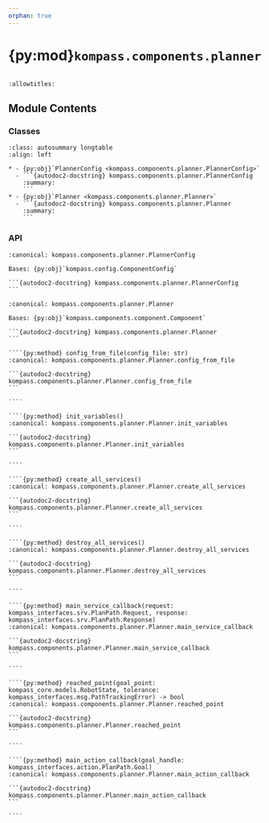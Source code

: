 ```yaml
---
orphan: true
---
```


# {py:mod}`kompass.components.planner`

```{py:module} kompass.components.planner
```

```{autodoc2-docstring} kompass.components.planner
:allowtitles:
```

## Module Contents

### Classes

````{list-table}
:class: autosummary longtable
:align: left

* - {py:obj}`PlannerConfig <kompass.components.planner.PlannerConfig>`
  - ```{autodoc2-docstring} kompass.components.planner.PlannerConfig
    :summary:
    ```
* - {py:obj}`Planner <kompass.components.planner.Planner>`
  - ```{autodoc2-docstring} kompass.components.planner.Planner
    :summary:
    ```
````

### API

````{py:class} PlannerConfig
:canonical: kompass.components.planner.PlannerConfig

Bases: {py:obj}`kompass.config.ComponentConfig`

```{autodoc2-docstring} kompass.components.planner.PlannerConfig
```

````

`````{py:class} Planner(component_name: str, config_file: typing.Optional[str] = None, config: typing.Optional[kompass.components.planner.PlannerConfig] = None, inputs: typing.Optional[typing.Dict[str, kompass.components.ros.Topic]] = None, outputs: typing.Optional[typing.Dict[str, kompass.components.ros.Topic]] = None, **kwargs)
:canonical: kompass.components.planner.Planner

Bases: {py:obj}`kompass.components.component.Component`

```{autodoc2-docstring} kompass.components.planner.Planner
```

````{py:method} config_from_file(config_file: str)
:canonical: kompass.components.planner.Planner.config_from_file

```{autodoc2-docstring} kompass.components.planner.Planner.config_from_file
```

````

````{py:method} init_variables()
:canonical: kompass.components.planner.Planner.init_variables

```{autodoc2-docstring} kompass.components.planner.Planner.init_variables
```

````

````{py:method} create_all_services()
:canonical: kompass.components.planner.Planner.create_all_services

```{autodoc2-docstring} kompass.components.planner.Planner.create_all_services
```

````

````{py:method} destroy_all_services()
:canonical: kompass.components.planner.Planner.destroy_all_services

```{autodoc2-docstring} kompass.components.planner.Planner.destroy_all_services
```

````

````{py:method} main_service_callback(request: kompass_interfaces.srv.PlanPath.Request, response: kompass_interfaces.srv.PlanPath.Response)
:canonical: kompass.components.planner.Planner.main_service_callback

```{autodoc2-docstring} kompass.components.planner.Planner.main_service_callback
```

````

````{py:method} reached_point(goal_point: kompass_core.models.RobotState, tolerance: kompass_interfaces.msg.PathTrackingError) -> bool
:canonical: kompass.components.planner.Planner.reached_point

```{autodoc2-docstring} kompass.components.planner.Planner.reached_point
```

````

````{py:method} main_action_callback(goal_handle: kompass_interfaces.action.PlanPath.Goal)
:canonical: kompass.components.planner.Planner.main_action_callback

```{autodoc2-docstring} kompass.components.planner.Planner.main_action_callback
```

````

`````
